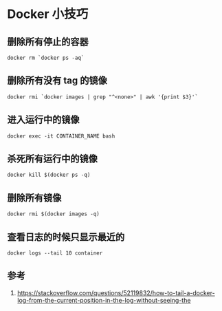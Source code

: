# Docker 小技巧

<!--
ID: c9c5dd07-cc2c-4356-90ba-e03a75a8d442
Status: publish
Date: 2017-07-14T21:04:00
Modified: 2020-05-16T11:45:46
wp_id: 517
-->

## 删除所有停止的容器

    docker rm `docker ps -aq`

## 删除所有没有 tag 的镜像

    docker rmi `docker images | grep "^<none>" | awk '{print $3}'`

## 进入运行中的镜像

    docker exec -it CONTAINER_NAME bash

## 杀死所有运行中的镜像

    docker kill $(docker ps -q)

## 删除所有镜像

    docker rmi $(docker images -q)

## 查看日志的时候只显示最近的

    docker logs --tail 10 container

## 参考

1. https://stackoverflow.com/questions/52119832/how-to-tail-a-docker-log-from-the-current-position-in-the-log-without-seeing-the

